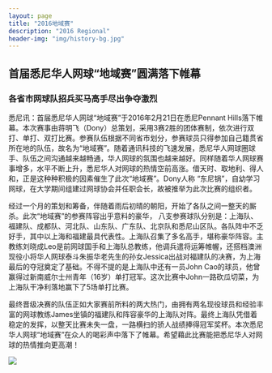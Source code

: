 ```yaml
---
layout: page
title: "2016地域赛"
description: "2016 Regional"
header-img: "img/history-bg.jpg"
---
```


<h2>首届悉尼华人网球“地域赛”圆满落下帷幕</h2>

<h3>各省市网球队招兵买马高手尽出争夺激烈</h3>

<p>悉尼讯：首届悉尼华人网球“地域赛”于2016年2月21日在悉尼Pennant Hills落下帷幕。本次赛事由蒋明飞（Dony）总策划，采用3赛2胜的团体赛制，依次进行双打、单打、双打比赛。参赛队伍根据不同省市划分，参赛球员只得参加自己籍贯省所在地的队伍，故名为“地域赛”。随着通讯科技的飞速发展，悉尼华人网球圈球手、队伍之间沟通越来越畅通，华人网球的氛围也越来越好。同样随着华人网球赛事增多，水平不断上升，悉尼华人对网球的热情空前高涨。借天时、取地利、得人和，正是这种种积极的因素催生了此次“地域赛”。Dony人称 “东尼锅”，自幼学习网球，在大学期间组建过网球协会并任职会长，故被推举为此次比赛的组织者。</p>

<p>经过一个月的策划和筹备，伴随着雨后初晴的朝阳，开始了各队之间一整天的厮杀。此次“地域赛”的参赛阵容出乎意料的豪华， 八支参赛球队分别是：上海队、福建队、成都队、河北队、山东队、广东队、北京队和悉尼山区队。各队阵中不乏好手，其中以上海和福建最具代表性。上海队召集了多名高手，堪称豪华阵容。主教练刘晓成Leo是前网球国手和上海队总教练，他调兵遣将运筹帷幄，还搭档澳洲现役小将华人网球泰斗朱振华老先生的孙女Jessica出战对福建队的决赛，为上海最后的夺冠奠定了基础。不得不提的是上海队中还有一员John Cao的球员，他曾赢得过新南威尔士州青年（16岁）单打冠军。这次比赛中John一路砍瓜切菜，为上海队干净利落地赢下了5场单打比赛。</p>

<p>最终晋级决赛的队伍正如大家赛前所料的两大热门，由拥有两名现役球员和经验丰富的网球教练James坐镇的福建队和阵容豪华的上海队对阵。最终上海队凭借着稳定的发挥，以整天比赛未失一盘，一路横扫的骄人战绩捧得冠军奖杯。本次悉尼华人网球“地域赛”在众人的喝彩声中落下了帷幕。希望藉此比赛能把悉尼华人对网球的热情推向更高潮！</p>

<img src="/history/2016/regional/regional_2016.jpg">
